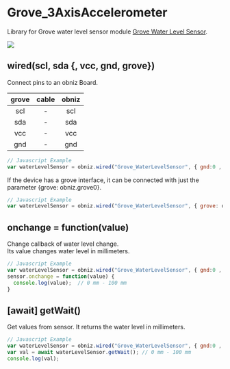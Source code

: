 # Grove_3AxisAccelerometer

Library for Grove water level sensor module [Grove Water Level Sensor](https://wiki.seeedstudio.com/Grove-Water-Level-Sensor/).

![](image.jpg)

## wired(scl, sda {, vcc, gnd, grove})

Connect pins to an obniz Board.

| grove | cable | obniz |
|:--:|:--:|:--:|
| scl | - | scl |
| sda | - | sda |
| vcc | - | vcc |
| gnd | - | gnd |

```javascript
// Javascript Example
var waterLevelSensor = obniz.wired("Grove_WaterLevelSensor", { gnd:0 , vcc:1 , sda:2 , scl:3 });
```

If the device has a grove interface, it can be connected with just the parameter {grove: obniz.grove0}.
```javascript
// Javascript Example
var waterLevelSensor = obniz.wired("Grove_WaterLevelSensor", { grove: obniz.grove0 });
```

## onchange = function(value)

Change callback of water level change.  
Its value changes water level in millimeters.
  
  
```Javascript
// Javascript Example
var waterLevelSensor = obniz.wired("Grove_WaterLevelSensor", { gnd:0 , vcc:1 , sda:2 , scl:3 });
sensor.onchange = function(value) {
  console.log(value);  // 0 mm - 100 mm
}
```

## [await] getWait()

Get values from sensor.
It returns the water level in millimeters.

```javascript
// Javascript Example
var waterLevelSensor = obniz.wired("Grove_WaterLevelSensor", { gnd:0 , vcc:1 , sda:2 , scl:3 });
var val = await waterLevelSensor.getWait(); // 0 mm - 100 mm
console.log(val);
```
